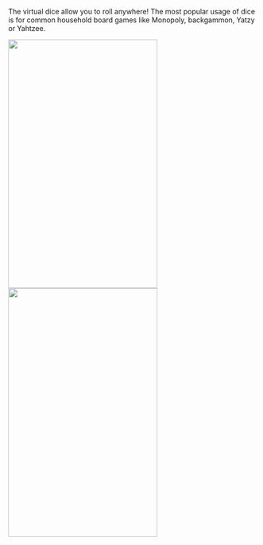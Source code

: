 The virtual dice allow you to roll anywhere! The most popular usage of dice is for common household board games like Monopoly, backgammon, Yatzy or Yahtzee.

<img src="https://user-images.githubusercontent.com/25341181/89735269-1a000000-da83-11ea-8da1-8ef72ac45f09.png" width="300" height="500"> <img src="https://user-images.githubusercontent.com/25341181/89735329-8975ef80-da83-11ea-9d1a-dfd3474eff07.png" width="300" height="500">
